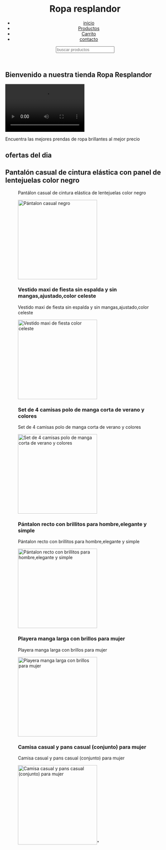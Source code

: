 <!DOCTYPE html>
<html lang="es">
<head>
  <meta charset=UTF-8">
  <meta name="ulesport" content="wldthwdecice-widht,
    initial-scale-1.e"/>
  <title> Inicio. Ropa Resplandor </title>
  <link rel="stylesheet" href="css/estilos.css">
</head>
<body>
  <header>
  <h1> Ropa resplandor </h1>
    <nav>
      <ul>
        <li><a href="index.html">inicio</a></li>
        <li><a href="Productos.html">Productos</a></li>
        <li><a href="carrito.html">Carrito</a></li>
        <li><a href="contacto.html">contacto</a></li>
     </ul>
    </nav>
    <section class="busqueda">
      <input type="text" id="buscador" placeholder="buscar productos" oinput=" filtrar productos ()"/>
  </section>
  </header>
    <main>
      <h2> Bienvenido a nuestra tienda Ropa Resplandor </h2>
      <video  width="250px" height="150px"
        <source src="Ropa Resplandor.mp4" type="Ropa Resplandor/mp4"> 
      </video>
      <p> Encuentra las mejores prendas de ropa brillantes al mejor precio</p>
      <section class="ofertas">
        <h2> ofertas del dia</h2>
        <h2> Pantalón casual de cintura elástica con panel de lentejuelas color negro</h2>
        <div class="productos">
          <figure class="producto">
              <p class="descripcion"> Pantálon casual de cintura elástica de lentejuelas color negro</p>
            </figcaption>
          </figure>
             <figure class="producto"
            <figcaption>
            <img src="imágenes/image1.jpg" width="250px" alt="Pántalon casual negro" />
            <figcaption>
              <h3> Vestido maxi de fiesta sin espalda y sin mangas,ajustado,color celeste</h3>
              <p class="descripcion">Vestido maxi de fiesta sin espalda y sin mangas,ajustado,color celeste</p>
            </figcaption>
          </figure>
             <figure class="producto">
            <img src="imágenes/image2.jpg" width="250px" alt="Vestido maxi de fiesta color celeste" />
            <figcaption>
              <h3>Set de 4 camisas polo de manga corta de verano y colores</h3>
              <p class="descripcion">Set de 4 camisas polo de manga corta de verano y colores</p>
            </figcaption>
          </figure>
             <figure class="producto">
            <img src="imágenes/image3.jpg" width="250px" alt="Set de 4 camisas polo de manga corta de verano y colores" />
            <figcaption>
              <h3>Pántalon recto con brillitos para hombre,elegante y simple</h3>
              <p class="descripcion">Pántalon recto con brillitos para hombre,elegante y simple</p>
            </figcaption>
          </figure>
             <figure class="producto">
            <img src="imágenes/image4.jpg" width="250px" alt="Pántalon recto con brillitos para hombre,elegante y simple" />
            <figcaption>
              <h3>Playera manga larga con brillos para mujer</h3>
              <p class="descripcion">Playera manga larga con brillos para mujer</p>
            </figcaption>
          </figure>
             <figure class="producto">
            <img src="imágenes/image5.jpg" width="250px" alt="Playera manga larga con brillos para mujer" />
            <figcaption>
              <h3> Camisa casual y pans casual (conjunto) para mujer</h3>
              <p class="descripcion">Camisa casual y pans casual (conjunto) para mujer</p>
            </figcaption>
          </figure>
             <figure class="producto">
               <img src="imágenes/image6.jpg" width="250px" alt="Camisa casual y pans casual (conjunto) para mujer" />"
            <figcaption>
